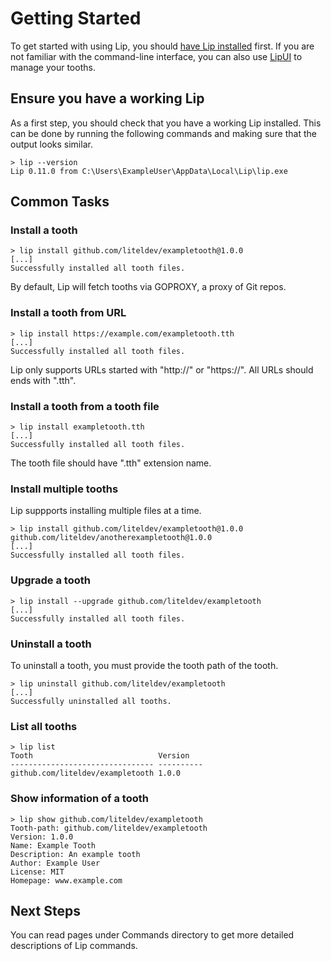 # Getting Started

To get started with using Lip, you should [have Lip installed](installation.md) first. If you are not familiar with the command-line interface, you can also use [LipUI](lipui_quickstart.md) to manage your tooths.

## Ensure you have a working Lip

As a first step, you should check that you have a working Lip installed. This can be done by running the following commands and making sure that the output looks similar.

```shell
> lip --version
Lip 0.11.0 from C:\Users\ExampleUser\AppData\Local\Lip\lip.exe
```

## Common Tasks

### Install a tooth

```shell
> lip install github.com/liteldev/exampletooth@1.0.0
[...]
Successfully installed all tooth files.
```

By default, Lip will fetch tooths via GOPROXY, a proxy of Git repos.

### Install a tooth from URL

```shell
> lip install https://example.com/exampletooth.tth
[...]
Successfully installed all tooth files.
```

Lip only supports URLs started with "http://" or "https://". All URLs should ends with ".tth".

### Install a tooth from a tooth file

```shell
> lip install exampletooth.tth
[...]
Successfully installed all tooth files.
```

The tooth file should have ".tth" extension name.

### Install multiple tooths

Lip suppports installing multiple files at a time.

```shell
> lip install github.com/liteldev/exampletooth@1.0.0 github.com/liteldev/anotherexampletooth@1.0.0
[...]
Successfully installed all tooth files.
```

### Upgrade a tooth

```shell
> lip install --upgrade github.com/liteldev/exampletooth
[...]
Successfully installed all tooth files.
```

### Uninstall a tooth

To uninstall a tooth, you must provide the tooth path of the tooth.

```shell
> lip uninstall github.com/liteldev/exampletooth
[...]
Successfully uninstalled all tooths.
```

### List all tooths

```shell
> lip list
Tooth                            Version
-------------------------------- ----------
github.com/liteldev/exampletooth 1.0.0
```

### Show information of a tooth

```shell
> lip show github.com/liteldev/exampletooth
Tooth-path: github.com/liteldev/exampletooth
Version: 1.0.0
Name: Example Tooth
Description: An example tooth
Author: Example User
License: MIT
Homepage: www.example.com
```

## Next Steps

You can read pages under Commands directory to get more detailed descriptions of Lip commands.